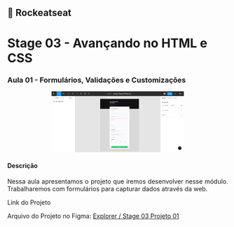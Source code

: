 ## 🚀 Rockeatseat 
<h1>Stage 03 - Avançando no HTML e CSS</h1>

<h3>Aula 01 - Formulários, Validações e Customizações</h3>
<p align="center">
  <img alt="Stage 03 / Projeto 01" src="assets/figma-project-01.png" width="60%">
</p>

<h4>Descrição</h4>

<p align="justify">Nessa aula apresentamos o projeto que iremos desenvolver nesse módulo. Trabalharemos com formulários para capturar dados através da web. </p>

<p>Link do Projeto</p>

Arquivo do Projeto no Figma: <a href="https://www.figma.com/file/nflxPY6yaPH3V4hCKCcynr/Explorer-Stage-03-Projeto-01-(Copy)?node-id=0-1&t=BbEhf1bSzVA5BFfW-0">Explorer / Stage 03 Projeto 01</a>
